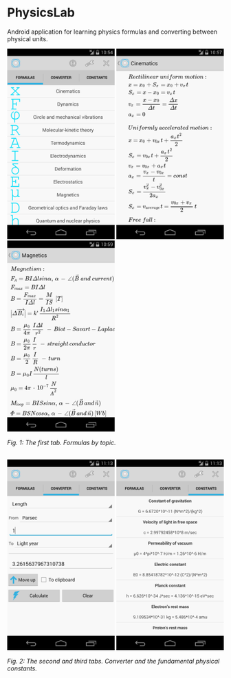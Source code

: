 # PhysicsLab
Android application for learning physics formulas and converting between physical units.

<p float="left">
  <img src="screenshots/screenshot1.png" width="250" />
  <img src="screenshots/screenshot2.png" width="250" />
  <img src="screenshots/screenshot3.png" width="250" />
</p>
<i>Fig. 1: The first tab. Formulas by topic.</i>
<br><br>
<p float="left">
  <img src="screenshots/screenshot4.png" width="250" />
  <img src="screenshots/screenshot5.png" width="250" />
</p>
<i>Fig. 2: The second and third tabs. Converter and the fundamental physical constants.</i>
